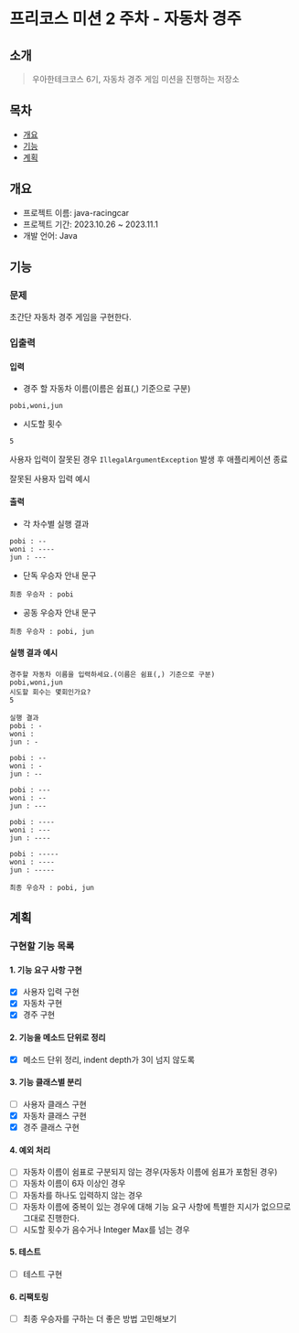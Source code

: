 # 프리코스 미션 2 주차 - 자동차 경주

## 소개

> 우아한테크코스 6기, 자동차 경주 게임 미션을 진행하는 저장소

## 목차

* [개요](#개요)
* [기능](#기능)
* [계획](#계획)

## 개요

* 프로젝트 이름: java-racingcar
* 프로젝트 기간: 2023.10.26 ~ 2023.11.1
* 개발 언어: Java

## 기능

### 문제

초간단 자동차 경주 게임을 구현한다.

### 입출력

#### 입력

* 경주 할 자동차 이름(이름은 쉽표(,) 기준으로 구분)

```
pobi,woni,jun
```

* 시도할 횟수

```
5
```

사용자 입력이 잘못된 경우 `IllegalArgumentException` 발생 후 애플리케이션 종료

잘못된 사용자 입력 예시


#### 출력

* 각 차수별 실행 결과

```
pobi : --
woni : ----
jun : ---
```

* 단독 우승자 안내 문구

```
최종 우승자 : pobi
```

* 공동 우승자 안내 문구

```
최종 우승자 : pobi, jun
```

#### 실행 결과 예시

```
경주할 자동차 이름을 입력하세요.(이름은 쉼표(,) 기준으로 구분)
pobi,woni,jun
시도할 회수는 몇회인가요?
5

실행 결과
pobi : -
woni : 
jun : -

pobi : --
woni : -
jun : --

pobi : ---
woni : --
jun : ---

pobi : ----
woni : ---
jun : ----

pobi : -----
woni : ----
jun : -----

최종 우승자 : pobi, jun
```

## 계획
### 구현할 기능 목록

#### 1. 기능 요구 사항 구현
- [x] 사용자 입력 구현
- [x] 자동차 구현
- [x] 경주 구현

#### 2. 기능을 메소드 단위로 정리
- [x] 메소드 단위 정리, indent depth가 3이 넘지 않도록

#### 3. 기능 클래스별 분리
- [ ] 사용자 클래스 구현
- [x] 자동차 클래스 구현
- [x] 경주 클래스 구현

#### 4. 예외 처리
- [ ] 자동차 이름이 쉼표로 구분되지 않는 경우(자동차 이름에 쉼표가 포함된 경우)
- [ ] 자동차 이름이 6자 이상인 경우
- [ ] 자동차를 하나도 입력하지 않는 경우
- [ ] 자동차 이름에 중복이 있는 경우에 대해 기능 요구 사항에 특별한 지시가 없으므로 그대로 진행한다.
- [ ] 시도할 횟수가 음수거나 Integer Max를 넘는 경우

#### 5. 테스트
- [ ] 테스트 구현

#### 6. 리팩토링
- [ ] 최종 우승자를 구하는 더 좋은 방법 고민해보기